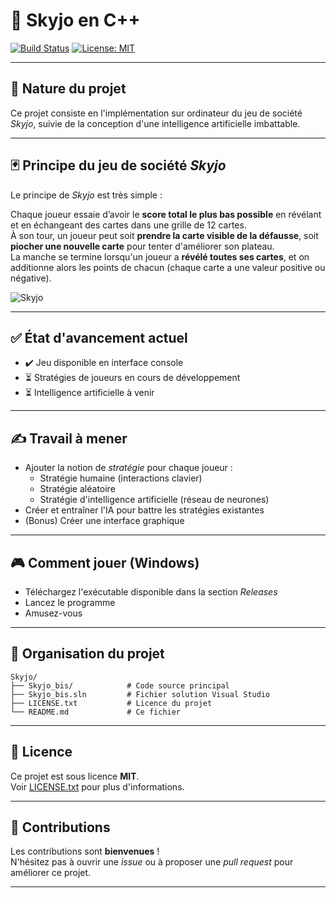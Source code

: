 # 🎴 Skyjo en C++

[![Build Status](https://img.shields.io/badge/build-passing-brightgreen)](https://github.com/ValentinRonsseray/Skyjo/)
[![License: MIT](https://img.shields.io/badge/license-MIT-blue.svg)](LICENSE.txt)

---

## 📜 Nature du projet

Ce projet consiste en l'implémentation sur ordinateur du jeu de société _Skyjo_, suivie de la conception d'une intelligence artificielle imbattable.

---

## 🃏 Principe du jeu de société _Skyjo_

Le principe de _Skyjo_ est très simple :

Chaque joueur essaie d’avoir le **score total le plus bas possible** en révélant et en échangeant des cartes dans une grille de 12 cartes.  
À son tour, un joueur peut soit **prendre la carte visible de la défausse**, soit **piocher une nouvelle carte** pour tenter d'améliorer son plateau.  
La manche se termine lorsqu'un joueur a **révélé toutes ses cartes**, et on additionne alors les points de chacun (chaque carte a une valeur positive ou négative).

![Skyjo](https://github.com/user-attachments/assets/f4167acc-b8e3-4a3b-80a6-efd01b05c59e)

---

## ✅ État d'avancement actuel

- ✔️ Jeu disponible en interface console
- ⏳ Stratégies de joueurs en cours de développement
- ⏳ Intelligence artificielle à venir

---

## ✍️ Travail à mener

- Ajouter la notion de _stratégie_ pour chaque joueur :
  - Stratégie humaine (interactions clavier)
  - Stratégie aléatoire
  - Stratégie d'intelligence artificielle (réseau de neurones)
- Créer et entraîner l'IA pour battre les stratégies existantes
- (Bonus) Créer une interface graphique

---

## 🎮 Comment jouer (Windows)

- Téléchargez l'exécutable disponible dans la section _Releases_
- Lancez le programme
- Amusez-vous

---

## 📂 Organisation du projet

```
Skyjo/
├── Skyjo_bis/            # Code source principal
├── Skyjo_bis.sln         # Fichier solution Visual Studio
├── LICENSE.txt           # Licence du projet
└── README.md             # Ce fichier
```

---

## 📄 Licence

Ce projet est sous licence **MIT**.  
Voir [LICENSE.txt](LICENSE.txt) pour plus d'informations.

---

## 🤝 Contributions

Les contributions sont **bienvenues** !  
N'hésitez pas à ouvrir une _issue_ ou à proposer une _pull request_ pour améliorer ce projet.

---
